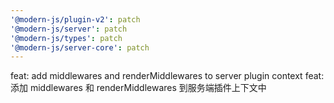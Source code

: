 ```yaml
---
'@modern-js/plugin-v2': patch
'@modern-js/server': patch
'@modern-js/types': patch
'@modern-js/server-core': patch
---
```


feat: add middlewares and renderMiddlewares to server plugin context
feat: 添加 middlewares 和 renderMiddlewares 到服务端插件上下文中
